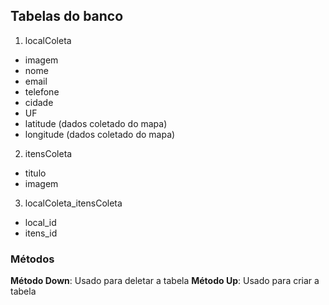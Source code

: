 ## Tabelas do banco

1. localColeta
  - imagem
  - nome
  - email
  - telefone
  - cidade
  - UF
  - latitude (dados coletado do mapa)
  - longitude (dados coletado do mapa)

2. itensColeta
  - titulo
  - imagem

3. localColeta_itensColeta
  - local_id
  - itens_id


### Métodos 

**Método Down**: Usado para deletar a tabela
**Método Up**: Usado para criar a tabela